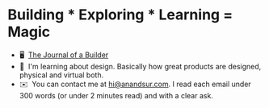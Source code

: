 # Building * Exploring * Learning = **Magic**

- 🖥️  [The Journal of a Builder](https://anandsur.com/blog)
- 🧠  I'm learning about design. Basically how great products are designed, physical and virtual both.
- ✉️  You can contact me at [hi@anandsur.com](mailto:hi@anandsur.com). I read each email under 300 words (or under 2 minutes read) and with a clear ask.
